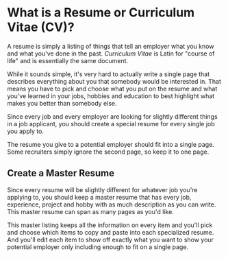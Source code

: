 # What is a Resume or Curriculum Vitae (CV)?

A resume is simply a listing of things that tell an employer what you know and what you've done in the past. *Curriculum Vitae* is Latin for "course of life" and is essentially the same document.

While it sounds simple, it's very hard to actually write a single page that describes everything about you that somebody would be interested in. That means you have to pick and choose what you put on the resume and what you've learned in your jobs, hobbies and education to best highlight what makes you better than somebody else.

Since every job and every employer are looking for slightly different things in a job applicant, you should create a special resume for every single job you apply to.

The resume you give to a potential employer should fit into a single page. Some recruiters simply ignore the second page, so keep it to one page.

## Create a Master Resume

Since every resume will be slightly different for whatever job you're applying to, you should keep a master resume that has every job, experience, project and hobby with as much description as you can write. This master resume can span as many pages as you'd like.

This master listing keeps all the information on every item and you'll pick and choose which items to copy and paste into each specialized resume. And you'll edit each item to show off exactly what you want to show your potential employer only including enough to fit on a single page.

